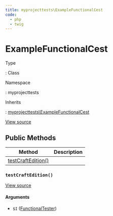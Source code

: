 ```yaml
---
title: myprojecttests\ExampleFunctionalCest
code:
  - php
  - twig
---
```


# ExampleFunctionalCest

Type

:   Class

Namespace

:   myprojecttests

Inherits

:   [myprojecttests\ExampleFunctionalCest](myprojecttests-examplefunctionalcest.md)









[View source](https://github.com/craftcms/cms/blob/master/src/test/internal/example-test-suite/tests/functional/ExampleFunctionalCest.php)






## Public Methods

| Method                                                                                | Description
| ------------------------------------------------------------------------------------- | -----------
| [testCraftEdition()](myprojecttests-examplefunctionalcest.md#method-testcraftedition) |

### `testCraftEdition()`










[View source](https://github.com/craftcms/cms/blob/master/src/test/internal/example-test-suite/tests/functional/ExampleFunctionalCest.php#L12-L16)


#### Arguments

- `$I` ([FunctionalTester](functionaltester.md))











